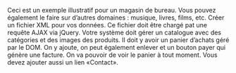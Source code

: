 Ceci est un exemple illustratif pour un magasin de bureau. Vous pouvez également le faire sur d’autres domaines : musique, livres, films, etc.
Créer un fichier XML pour vos données. Ce fichier doit être chargé pat une requête AJAX via jQuery. Votre système doit gérer un catalogue avec des catégories et des images des produits. Il doit y avoir un panier d’achats géré par le DOM. On y ajoute, on peut également enlever et un bouton payer qui génère une facture. On va pouvoir de voir le panier à tout moment.
Vous devez ajouter aussi un lien «Contact».
